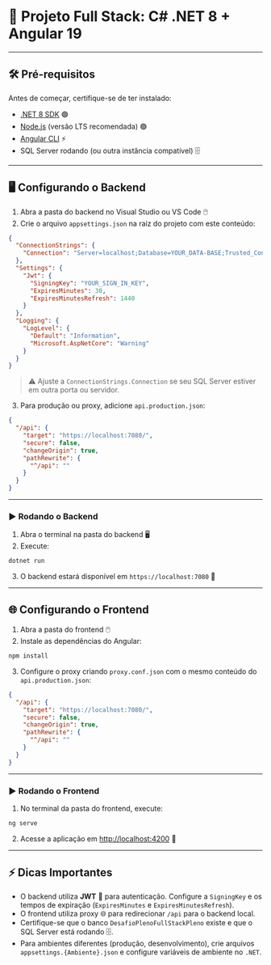 # 🚀 Projeto Full Stack: C# .NET 8 + Angular 19
---

## 🛠️ Pré-requisitos

Antes de começar, certifique-se de ter instalado:

* [.NET 8 SDK](https://dotnet.microsoft.com/en-us/download/dotnet/8.0) 🟢
* [Node.js](https://nodejs.org/) (versão LTS recomendada) 🟢
* [Angular CLI](https://angular.io/cli) ⚡
* SQL Server rodando (ou outra instância compatível) 🗄️

---

## 🖥️ Configurando o Backend

1. Abra a pasta do backend no Visual Studio ou VS Code 🖱️
2. Crie o arquivo `appsettings.json` na raiz do projeto com este conteúdo:

```json
{
  "ConnectionStrings": {
    "Connection": "Server=localhost;Database=YOUR_DATA-BASE;Trusted_Connection=True;"
  },
  "Settings": {
    "Jwt": {
      "SigningKey": "YOUR_SIGN_IN_KEY",
      "ExpiresMinutes": 30,
      "ExpiresMinutesRefresh": 1440
    }
  },
  "Logging": {
    "LogLevel": {
      "Default": "Information",
      "Microsoft.AspNetCore": "Warning"
    }
  }
}
```

> ⚠️ Ajuste a `ConnectionStrings.Connection` se seu SQL Server estiver em outra porta ou servidor.

3. Para produção ou proxy, adicione `api.production.json`:

```json
{
  "/api": {
    "target": "https://localhost:7080/",
    "secure": false,
    "changeOrigin": true,
    "pathRewrite": {
      "^/api": ""
    }
  }
}
```

---

### ▶️ Rodando o Backend

1. Abra o terminal na pasta do backend 🖥️
2. Execute:

```bash
dotnet run
```

3. O backend estará disponível em `https://localhost:7080` 🔗

---

## 🌐 Configurando o Frontend

1. Abra a pasta do frontend 🖱️
2. Instale as dependências do Angular:

```bash
npm install
```

3. Configure o proxy criando `proxy.conf.json` com o mesmo conteúdo do `api.production.json`:

```json
{
  "/api": {
    "target": "https://localhost:7080/",
    "secure": false,
    "changeOrigin": true,
    "pathRewrite": {
      "^/api": ""
    }
  }
}
```

---

### ▶️ Rodando o Frontend

1. No terminal da pasta do frontend, execute:

```bash
ng serve 
```

2. Acesse a aplicação em [http://localhost:4200](http://localhost:4200) 🎉

---

## ⚡ Dicas Importantes

* O backend utiliza **JWT** 🔐 para autenticação. Configure a `SigningKey` e os tempos de expiração (`ExpiresMinutes` e `ExpiresMinutesRefresh`).
* O frontend utiliza proxy 🌐 para redirecionar `/api` para o backend local.
* Certifique-se que o banco `DesafioPlenoFullStackPleno` existe e que o SQL Server está rodando 🗄️.
* Para ambientes diferentes (produção, desenvolvimento), crie arquivos `appsettings.{Ambiente}.json` e configure variáveis de ambiente no `.NET`.
